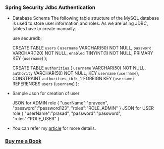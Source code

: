 ### Spring Security Jdbc Authentication

- Database Schema
The following table structure of the MySQL database is used to store user information and roles. As we are using JDBC, tables have to create manually.

	use securedb;

	CREATE TABLE `users` (
	  `username` VARCHAR(50) NOT NULL,
	  `password` VARCHAR(120) NOT NULL,
	  `enabled` TINYINT(1) NOT NULL,
	  PRIMARY KEY (`username`)
	);
	
	
	CREATE TABLE `authorities` (
	  `username` VARCHAR(50) NOT NULL,
	  `authority` VARCHAR(50) NOT NULL,
	  KEY `username` (`username`),
	  CONSTRAINT `authorities_ibfk_1` FOREIGN KEY (`username`)
	  REFERENCES `users` (`username`)
	);


- Sample Json for creation of user

	JSON for ADMIN role
	{
		"userName":"praveen",
		"password":"password123",
		"roles":"ROLE_ADMIN"
	}
	JSON for USER role
	{
		"userName":"prasad",
		"password":"password",
		"roles":"ROLE_USER"
	}


- You can refer my [article](https://praveenorugantitech.blogspot.com/2019/05/spring-security-jdbc-authentication.html) for more details. 

### [Buy me a Book](https://www.buymeacoffee.com/praveenoruganti)